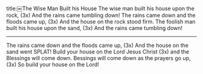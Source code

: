 title:￼The Wise Man Built his House
The wise man built his house upon the rock, (3x) 
And the rains came tumbling down!
The rains came down and the floods came up, (3x)
And the house on the rock stood firm.
The foolish man built his house upon the sand, (3x)
And the rains came tumbling down!

---

The rains came down and the floods came up, (3x)
And the house on the sand went SPLAT!
Build your house on the Lord Jesus Christ (3x)
and the Blessings will come down.
Bessings will come down as the prayers go up, (3x)
So build your house on the Lord!
